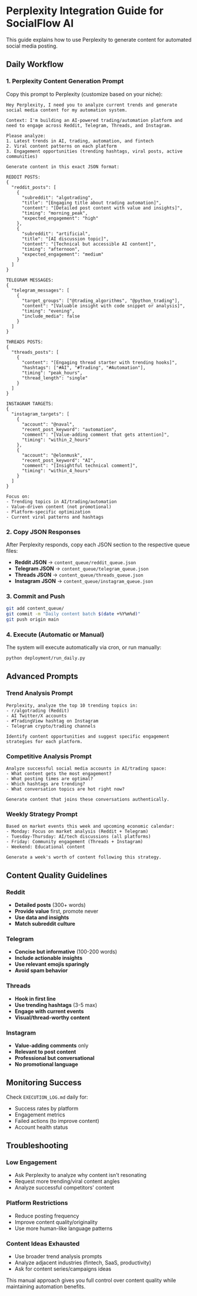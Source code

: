 # Perplexity Integration Guide for SocialFlow AI

This guide explains how to use Perplexity to generate content for automated social media posting.

## Daily Workflow

### 1. Perplexity Content Generation Prompt

Copy this prompt to Perplexity (customize based on your niche):

```
Hey Perplexity, I need you to analyze current trends and generate social media content for my automation system.

Context: I'm building an AI-powered trading/automation platform and need to engage across Reddit, Telegram, Threads, and Instagram.

Please analyze:
1. Latest trends in AI, trading, automation, and fintech
2. Viral content patterns on each platform
3. Engagement opportunities (trending hashtags, viral posts, active communities)

Generate content in this exact JSON format:

REDDIT POSTS:
{
  "reddit_posts": [
    {
      "subreddit": "algotrading",
      "title": "[Engaging title about trading automation]",
      "content": "[Detailed post content with value and insights]",
      "timing": "morning_peak",
      "expected_engagement": "high"
    },
    {
      "subreddit": "artificial", 
      "title": "[AI discussion topic]",
      "content": "[Technical but accessible AI content]",
      "timing": "afternoon",
      "expected_engagement": "medium"
    }
  ]
}

TELEGRAM MESSAGES:
{
  "telegram_messages": [
    {
      "target_groups": ["@trading_algorithms", "@python_trading"],
      "content": "[Valuable insight with code snippet or analysis]",
      "timing": "evening",
      "include_media": false
    }
  ]
}

THREADS POSTS:
{
  "threads_posts": [
    {
      "content": "[Engaging thread starter with trending hooks]",
      "hashtags": ["#AI", "#Trading", "#Automation"],
      "timing": "peak_hours",
      "thread_length": "single"
    }
  ]
}

INSTAGRAM TARGETS:
{
  "instagram_targets": [
    {
      "account": "@naval",
      "recent_post_keyword": "automation",
      "comment": "[Value-adding comment that gets attention]",
      "timing": "within_2_hours"
    },
    {
      "account": "@elonmusk", 
      "recent_post_keyword": "AI",
      "comment": "[Insightful technical comment]",
      "timing": "within_4_hours"
    }
  ]
}

Focus on:
- Trending topics in AI/trading/automation
- Value-driven content (not promotional)
- Platform-specific optimization
- Current viral patterns and hashtags
```

### 2. Copy JSON Responses

After Perplexity responds, copy each JSON section to the respective queue files:

- **Reddit JSON** → `content_queue/reddit_queue.json`
- **Telegram JSON** → `content_queue/telegram_queue.json`  
- **Threads JSON** → `content_queue/threads_queue.json`
- **Instagram JSON** → `content_queue/instagram_queue.json`

### 3. Commit and Push

```bash
git add content_queue/
git commit -m "Daily content batch $(date +%Y%m%d)"
git push origin main
```

### 4. Execute (Automatic or Manual)

The system will execute automatically via cron, or run manually:
```bash
python deployment/run_daily.py
```

## Advanced Prompts

### Trend Analysis Prompt
```
Perplexity, analyze the top 10 trending topics in:
- r/algotrading (Reddit)
- AI Twitter/X accounts
- #TradingView hashtag on Instagram
- Telegram crypto/trading channels

Identify content opportunities and suggest specific engagement strategies for each platform.
```

### Competitive Analysis Prompt
```
Analyze successful social media accounts in AI/trading space:
- What content gets the most engagement?
- What posting times are optimal?
- Which hashtags are trending?
- What conversation topics are hot right now?

Generate content that joins these conversations authentically.
```

### Weekly Strategy Prompt
```
Based on market events this week and upcoming economic calendar:
- Monday: Focus on market analysis (Reddit + Telegram)
- Tuesday-Thursday: AI/tech discussions (all platforms)
- Friday: Community engagement (Threads + Instagram)
- Weekend: Educational content

Generate a week's worth of content following this strategy.
```

## Content Quality Guidelines

### Reddit
- **Detailed posts** (300+ words)
- **Provide value** first, promote never
- **Use data and insights** 
- **Match subreddit culture**

### Telegram  
- **Concise but informative** (100-200 words)
- **Include actionable insights**
- **Use relevant emojis sparingly**
- **Avoid spam behavior**

### Threads
- **Hook in first line**
- **Use trending hashtags** (3-5 max)
- **Engage with current events**
- **Visual/thread-worthy content**

### Instagram
- **Value-adding comments** only
- **Relevant to post content**
- **Professional but conversational**
- **No promotional language**

## Monitoring Success

Check `EXECUTION_LOG.md` daily for:
- Success rates by platform
- Engagement metrics
- Failed actions (to improve content)
- Account health status

## Troubleshooting

### Low Engagement
- Ask Perplexity to analyze why content isn't resonating
- Request more trending/viral content angles
- Analyze successful competitors' content

### Platform Restrictions
- Reduce posting frequency
- Improve content quality/originality
- Use more human-like language patterns

### Content Ideas Exhausted
- Use broader trend analysis prompts
- Analyze adjacent industries (fintech, SaaS, productivity)
- Ask for content series/campaigns ideas

This manual approach gives you full control over content quality while maintaining automation benefits.
